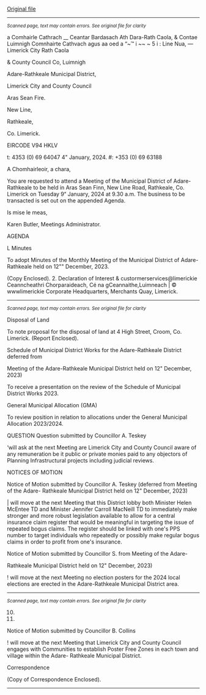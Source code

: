 [Original file](https://www.limerick.ie/sites/default/files/media/documents/2024-01/00-agenda-meeting-of-the-municipal-district-of-adare-rathkeale-9th-january-2024.pdf)

---
*<small>Scanned page, text may contain errors. See original file for clarity</small>*  

a Comhairle Cathrach __ Ceantar Bardasach Ath Dara-Rath Caola,
& Contae Luimnigh Comnhairte Cathvach agus aa oed a
“~™ i ~~ ~ 5
i : Line Nua,
— Limerick City Rath Caola

& County Council Co, Luimnigh

Adare-Rathkeale Municipal District,

Limerick City and County Council

Aras Sean Fire.

New Line,

Rathkeale,

Co. Limerick.

EIRCODE V94 HKLV

t: 4353 (0) 69 64047
4" January, 2024. #: +353 (0) 69 63188

A Chomhairleoir, a chara,

You are requested to attend a Meeting of the Municipal District of Adare-Rathkeale to be held in
Aras Sean Finn, New Line Road, Rathkeale, Co. Limerick on Tuesday 9“ January, 2024 at 9.30 a.m.
The business to be transacted is set out on the appended Agenda.

Is mise le meas,

Karen Butler,
Meetings Administrator.

AGENDA

L Minutes

To adopt Minutes of the Monthly Meeting of the Municipal District of Adare-Rathkeale held
on 12"" December, 2023.

(Copy Enclosed).
2. Declaration of Interest
& custormerservices@limerickie
Ceanncheathri Chorparaideach, Cé na gCeannaithe,Luimneach | © wwwlimerickie
Corporate Headquarters, Merchants Quay, Limerick.


---
*<small>Scanned page, text may contain errors. See original file for clarity</small>*  

Disposal of Land

To note proposal for the disposal of land at 4 High Street, Croom, Co. Limerick.
(Report Enclosed).

Schedule of Municipal District Works for the Adare-Rathkeale District deferred from

Meeting of the Adare-Rathkeale Municipal District held on 12" December, 2023)

To receive a presentation on the review of the Schedule of Municipal District Works 2023.

General Municipal Allocation (GMA)

To review position in relation to allocations under the General Municipal Allocation
2023/2024.

QUESTION
Question submitted by Councillor A. Teskey

‘will ask at the next Meeting are Limerick City and County Council aware of any
remuneration be it public or private monies paid to any objectors of Planning
Infrastructural projects including judicial reviews.

NOTICES OF MOTION

Notice of Motion submitted by Councillor A. Teskey (deferred from Meeting of the Adare-
Rathkeale Municipal District held on 12" December, 2023)

| will move at the next Meeting that this District lobby both Minister Helen McEntee TD and
Minister Jennifer Carroll MacNeill TD to immediately make stronger and more robust
legislation available to allow for a central insurance claim register that would be meaningful
in targeting the issue of repeated bogus claims. The register should be linked with one's
PPS number to target individuals who repeatedly or possibly make regular bogus claims in
order to profit from one's insurance.

Notice of Motion submitted by Councillor S. from Meeting of the Adare-

Rathkeale Municipal District held on 12" December, 2023)

! will move at the next Meeting no election posters for the 2024 local elections are erected
in the Adare-Rathkeale Municipal District area.


---
*<small>Scanned page, text may contain errors. See original file for clarity</small>*  

10.

11.

Notice of Motion submitted by Councillor B. Collins

! will move at the next Meeting that Limerick City and County Council engages with
Communities to establish Poster Free Zones in each town and village within the Adare-
Rathkeale Municipal District.

Correspondence

(Copy of Correspondence Enclosed).


---
